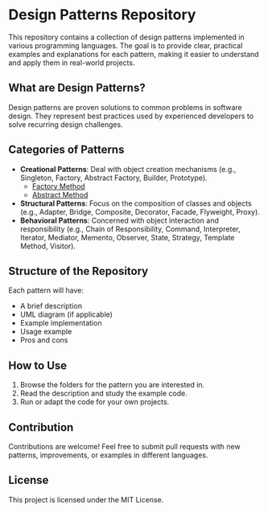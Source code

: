 # Design Patterns Repository

This repository contains a collection of design patterns implemented in various programming languages. The goal is to provide clear, practical examples and explanations for each pattern, making it easier to understand and apply them in real-world projects.

## What are Design Patterns?
Design patterns are proven solutions to common problems in software design. They represent best practices used by experienced developers to solve recurring design challenges.

## Categories of Patterns
- **Creational Patterns**: Deal with object creation mechanisms (e.g., Singleton, Factory, Abstract Factory, Builder, Prototype).
  - [Factory Method](./CreationalPatterns/FactoryMethod/index.md)
  - [Abstract Method](./CreationalPatterns/AbstractFactory/index.md)
- **Structural Patterns**: Focus on the composition of classes and objects (e.g., Adapter, Bridge, Composite, Decorator, Facade, Flyweight, Proxy).
- **Behavioral Patterns**: Concerned with object interaction and responsibility (e.g., Chain of Responsibility, Command, Interpreter, Iterator, Mediator, Memento, Observer, State, Strategy, Template Method, Visitor).

## Structure of the Repository
Each pattern will have:
- A brief description
- UML diagram (if applicable)
- Example implementation
- Usage example
- Pros and cons

## How to Use
1. Browse the folders for the pattern you are interested in.
2. Read the description and study the example code.
3. Run or adapt the code for your own projects.

## Contribution
Contributions are welcome! Feel free to submit pull requests with new patterns, improvements, or examples in different languages.

## License
This project is licensed under the MIT License.
